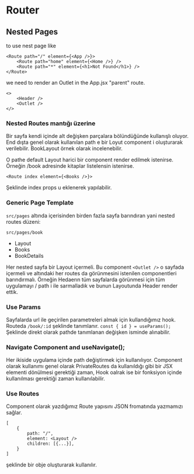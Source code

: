 
# Router

## Nested Pages
to use nest page like 
```
<Route path="/" element={<App />}>
    <Route path="home" element={<Home />} />
    <Route path="*" element={<h1>Not Found</h1>} />
</Route>
```
we need to render an Outlet in the App.jsx "parent" route.
```
<>
    <Header />
    <Outlet />
</>
```

### Nested Routes mantığı üzerine 
Bir sayfa kendi içinde alt değişken parçalara bölündüğünde kullanışlı oluyor. 
End dışta genel olarak kullanılan path e bir Loyut component i oluşturarak verilebilir. 
BookLayout örnek olarak incelenebilir. 

O pathe default Layout harici bir component render edilmek istenirse. Örneğin /book adresinde kitaplar listelensin istenirse. 
```
<Route index element={<Books />}>
```
Şeklinde index props u eklenerek yapılabilir.

### Generic Page Template

```src/pages``` altında içerisinden birden fazla sayfa barındıran yani nested routes düzeni:

```src/pages/book```
* Layout
* Books
* BookDetails

Her nested sayfa bir Layout içermeli. Bu component ```<Outlet />``` o sayfada içermeli ve altındaki her routes da görünmesini istenilen componentleri barındırmalı. Örneğin Hedaerın tüm sayfalarda görünmesi için tüm uygulamayı / path i ile sarmalladık ve bunun Layoutunda Header render ettik.

### Use Params 
Sayfalarda url ile geçirilen parametreleri almak için kullandığımız hook. Routeda ```/book/:id``` şeklinde tanımlanır. 
```const { id } = useParams();``` Şeklinde direkt olarak pathde tanımlanan değişken isminde alınabilir.  

### Navigate Component and useNavigate();
Her ikiside uygulama içinde path değiştirmek için kullanılıyor. 
Component olarak kullanımı genel olarak PrivateRoutes da kullanıldığı gibi bir JSX elementi dönülmesi gerektiği zaman, Hook oalrak ise bir fonksiyon içinde kullanılması gerektiği zaman kullanılabilir. 

### Use Routes 
Component olarak yazdığımız Route yapısını JSON fromatında yazmamızı sağlar. 
```
[
    {
        path: "/",
        element: <Layout />
        children: [{...}],
    }
]
```
şeklinde bir obje oluşturarak kullanılır.